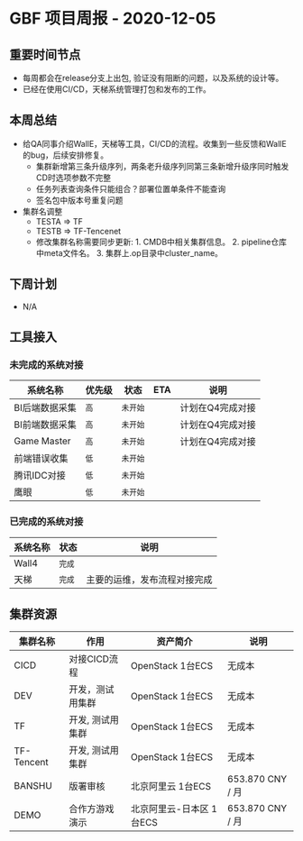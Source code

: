 # GBF 项目周报 - 2020-12-05

## 重要时间节点

* 每周都会在release分支上出包, 验证没有阻断的问题，以及系统的设计等。
* 已经在使用CI/CD，天梯系统管理打包和发布的工作。

## 本周总结

* 给QA同事介绍WallE，天梯等工具，CI/CD的流程。收集到一些反馈和WallE的bug，后续安排修复。
  * 集群新增第三条升级序列，两条老升级序列同第三条新增升级序同时触发CD时选项参数不完整
  * 任务列表查询条件只能组合？部署位置单条件不能查询
  * 签名包中版本号重复问题
* 集群名调整
  * TESTA => TF
  * TESTB => TF-Tencenet
  * 修改集群名称需要同步更新: 1. CMDB中相关集群信息。 2. pipeline仓库中meta文件名。 3. 集群上.op目录中cluster_name。

## 下周计划

* N/A

## 工具接入

### 未完成的系统对接

|系统名称|优先级|状态|ETA|说明|
|----|----|----|----|---|
|BI后端数据采集|`高`|`未开始`||计划在Q4完成对接|
|BI前端数据采集|`高`|`未开始`||计划在Q4完成对接|
|Game Master|`高`|`未开始`||计划在Q4完成对接|
|前端错误收集|`低`|`未开始`|||
|腾讯IDC对接|`低`|`未开始`|||
|鹰眼|`低`|`未开始`|||

### 已完成的系统对接

|系统名称|状态|说明|
|----|----|----|
|Wall4|`完成`||
|天梯|`完成`| 主要的运维，发布流程对接完成 |

## 集群资源

|集群名称|作用|资产简介|说明|
|----|----|----|----|
|CICD|对接CICD流程|OpenStack 1台ECS|无成本|
|DEV|开发，测试用集群|OpenStack 1台ECS|无成本|
|TF|开发, 测试用集群|OpenStack 1台ECS|无成本|
|TF-Tencent|开发, 测试用集群|OpenStack 1台ECS|无成本|
|BANSHU|版署审核|北京阿里云 1台ECS| 653.870 CNY / 月 |
|DEMO|合作方游戏演示|北京阿里云-日本区 1台ECS| 653.870 CNY / 月 |
